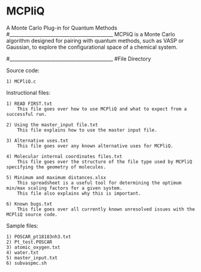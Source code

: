 # MCPliQ
A Monte Carlo Plug-in for Quantum Methods
#___________________________________________
MCPliQ is a Monte Carlo algorithm designed for pairing with quantum methods, such as VASP or Gaussian,
to explore the configurational space of a chemical system.


#___________________________________________
#File Directory

Source code:

    1) MCPliQ.c

Instructional files:

    1) READ FIRST.txt
        This file goes over how to use MCPliQ and what to expect from a successful run.
    
    2) Using the master_input file.txt
        This file explains how to use the master input file.
        
    3) Alternative uses.txt
        This file goes over any known alternative uses for MCPliQ.
    
    4) Molecular internal coordinates files.txt
        This file goes over the structure of the file type used by MCPliQ specifying the geometry of molecules.
    
    5) Minimum and maximum distances.xlsx
        This spreadsheet is a useful tool for determining the optimum min/max scaling factors for a given system.
        This file also explains why this is important.
    
    6) Known bugs.txt
        This file goes over all currently known unresolved issues with the MCPliQ source code.
    

Sample files:

    1) POSCAR_pt18183nh3.txt
    2) Pt_test.POSCAR
    3) atomic_oxygen.txt
    4) water.txt
    5) master_input.txt
    6) subvaspmc.sh
